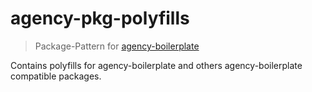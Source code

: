 # agency-pkg-polyfills

>Package-Pattern for [agency-boilerplate](https://github.com/StephanGerbeth/agency-boilerplate)

Contains polyfills for agency-boilerplate and others agency-boilerplate compatible packages.
